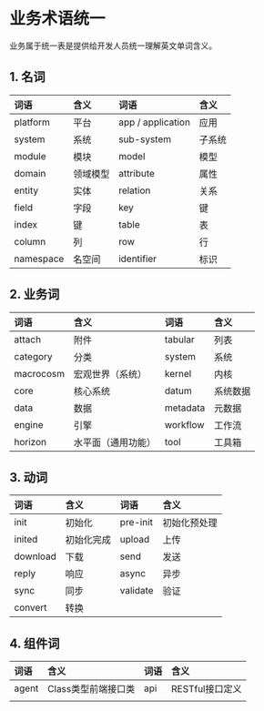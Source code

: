 # 业务术语统一

业务属于统一表是提供给开发人员统一理解英文单词含义。

## 1. 名词

| 词语 | 含义 | 词语 | 含义 |
| :--- | :--- | :--- | :--- |
| platform | 平台 | app / application | 应用 |
| system | 系统 | sub-system | 子系统 |
| module | 模块 | model | 模型 |
| domain | 领域模型 | attribute | 属性 |
| entity | 实体 | relation | 关系 |
| field | 字段 | key | 键 |
| index | 键 | table | 表 |
| column | 列 | row | 行 |
| namespace | 名空间 | identifier | 标识 |

## 2. 业务词

| 词语 | 含义 | 词语 | 含义 |
| :--- | :--- | :--- | :--- |
| attach | 附件 | tabular | 列表 |
| category | 分类 | system | 系统 |
| macrocosm | 宏观世界（系统） | kernel | 内核 |
| core | 核心系统 | datum | 系统数据 |
| data | 数据 | metadata | 元数据 |
| engine | 引擎 | workflow | 工作流 |
| horizon | 水平面（通用功能） | tool | 工具箱 |

## 3. 动词

| 词语 | 含义 | 词语 | 含义 |
| :--- | :--- | :--- | :--- |
| init | 初始化 | pre-init | 初始化预处理 |
| inited | 初始化完成 | upload | 上传 |
| download | 下载 | send | 发送 |
| reply | 响应 | async | 异步 |
| sync | 同步 | validate | 验证 |
| convert | 转换 |  |  |

## 4. 组件词

| 词语 | 含义 | 词语 | 含义 |
| :--- | :--- | :--- | :--- |
| agent | Class类型前端接口类 | api | RESTful接口定义 |
|  |  |  |  |



